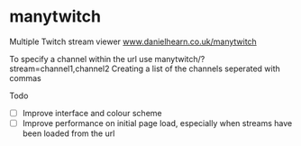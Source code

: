 # manytwitch
Multiple Twitch stream viewer
www.danielhearn.co.uk/manytwitch

To specify a channel within the url use manytwitch/?stream=channel1,channel2
Creating a list of the channels seperated with commas



Todo
- [ ] Improve interface and colour scheme
- [ ] Improve performance on initial page load, especially when streams have been loaded from the url
